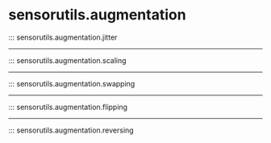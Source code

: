 # sensorutils.augmentation

::: sensorutils.augmentation.jitter

---
::: sensorutils.augmentation.scaling

---
::: sensorutils.augmentation.swapping

---
::: sensorutils.augmentation.flipping

---
::: sensorutils.augmentation.reversing

